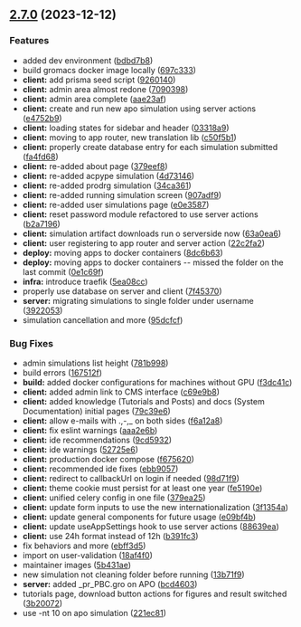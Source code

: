 

## [2.7.0](https://github.com/LABIOQUIM/visualdynamics/compare/v2.6.5...v2.7.0) (2023-12-12)


### Features

* added dev environment ([bdbd7b8](https://github.com/LABIOQUIM/visualdynamics/commit/bdbd7b89164a97ad35703803af6e96cf4aad2cbf))
* build gromacs docker image locally ([697c333](https://github.com/LABIOQUIM/visualdynamics/commit/697c333288e0bf55ceff898bc8dd5ea29e6c4b3b))
* **client:** add prisma seed script ([9260140](https://github.com/LABIOQUIM/visualdynamics/commit/9260140a0864cbbc496dfd941739ced96dcd0a8a))
* **client:** admin area almost redone ([7090398](https://github.com/LABIOQUIM/visualdynamics/commit/7090398fac913b4703216e5676f08ef18add1ddc))
* **client:** admin area complete ([aae23af](https://github.com/LABIOQUIM/visualdynamics/commit/aae23af2eb75381f9c51f796c0e580dfc1c9cfb9))
* **client:** create and run new apo simulation using server actions ([e4752b9](https://github.com/LABIOQUIM/visualdynamics/commit/e4752b9a5a81ca759e67f4b558a574784669302d))
* **client:** loading states for sidebar and header ([03318a9](https://github.com/LABIOQUIM/visualdynamics/commit/03318a907dbd4179f59b9c235ecea27b18050a48))
* **client:** moving to app router, new translation lib ([c50f5b1](https://github.com/LABIOQUIM/visualdynamics/commit/c50f5b16dc9773876648cda584336e2b5f5dd57c))
* **client:** properly create database entry for each simulation submitted ([fa4fd68](https://github.com/LABIOQUIM/visualdynamics/commit/fa4fd68b8f37057352153bf88786c5f4fcda5941))
* **client:** re-added about page ([379eef8](https://github.com/LABIOQUIM/visualdynamics/commit/379eef855ba133a06c58b65a73ea04ed54b0bc2e))
* **client:** re-added acpype simulation ([4d73146](https://github.com/LABIOQUIM/visualdynamics/commit/4d73146738134fc8f0fa3dba1b03332df0546c1d))
* **client:** re-added prodrg simulation ([34ca361](https://github.com/LABIOQUIM/visualdynamics/commit/34ca361ee605de755f8a97dab8f69ee1bb13548d))
* **client:** re-added running simulation screen ([907adf9](https://github.com/LABIOQUIM/visualdynamics/commit/907adf9be5d09cc418f657a6ae841c1f3412c50f))
* **client:** re-added user simulations page ([e0e3587](https://github.com/LABIOQUIM/visualdynamics/commit/e0e35879c6135412ccd483f4f0f8b6e18378b730))
* **client:** reset password module refactored to use server actions ([b2a7196](https://github.com/LABIOQUIM/visualdynamics/commit/b2a719654ff42ad6704302e8577a73e42ef2b812))
* **client:** simulation artifact downloads run o serverside now ([63a0ea6](https://github.com/LABIOQUIM/visualdynamics/commit/63a0ea61752d83cd44eba9e5f3e7c078bb80de76))
* **client:** user registering to app router and server action ([22c2fa2](https://github.com/LABIOQUIM/visualdynamics/commit/22c2fa26bbbb704919c6acc273387cc8db1f260a))
* **deploy:** moving apps to docker containers ([8dc6b63](https://github.com/LABIOQUIM/visualdynamics/commit/8dc6b6372f64195badf0d1605616f0c73783590e))
* **deploy:** moving apps to docker containers -- missed the folder on the last commit ([0e1c69f](https://github.com/LABIOQUIM/visualdynamics/commit/0e1c69ffc1e19b836699c0bbb84d83b548f7b71f))
* **infra:** introduce traefik ([5ea08cc](https://github.com/LABIOQUIM/visualdynamics/commit/5ea08ccbf9d7c5673dddeb29b0de95c8643d7e39))
* properly use database on server and client ([7f45370](https://github.com/LABIOQUIM/visualdynamics/commit/7f45370f57db34c9208d2bf859cc0c54e6cdbc2b))
* **server:** migrating simulations to single folder under username ([3922053](https://github.com/LABIOQUIM/visualdynamics/commit/39220539453c7dcc2b876dab5c45327d96c81fbe))
* simulation cancellation and more ([95dcfcf](https://github.com/LABIOQUIM/visualdynamics/commit/95dcfcfc2a19e52240f36069f759b1acc2e65177))


### Bug Fixes

* admin simulations list height ([781b998](https://github.com/LABIOQUIM/visualdynamics/commit/781b99870a70f15e96881501af5a94285a959a3a))
* build errors ([167512f](https://github.com/LABIOQUIM/visualdynamics/commit/167512f4a3e5a8ac4ac5e104a4a627ed990921be))
* **build:** added docker configurations for machines without GPU ([f3dc41c](https://github.com/LABIOQUIM/visualdynamics/commit/f3dc41c2609618d54fd68e8f2a809663fae61f37))
* **client:** added admin link to CMS interface ([c69e9b8](https://github.com/LABIOQUIM/visualdynamics/commit/c69e9b8759dd8f45384289eadf9a6d9cb280dbf9))
* **client:** added knowledge (Tutorials and Posts) and docs (System Documentation) initial pages ([79c39e6](https://github.com/LABIOQUIM/visualdynamics/commit/79c39e6887515fd259c43b51d8bcddcc8dcd404a))
* **client:** allow e-mails with .,-,_ on both sides ([f6a12a8](https://github.com/LABIOQUIM/visualdynamics/commit/f6a12a8e4bf72ca5b11f2ee9a338e9ef44d62698))
* **client:** fix eslint warnings ([aaa2e6b](https://github.com/LABIOQUIM/visualdynamics/commit/aaa2e6b2f198aacf4af3cdb606150ac88d192cf9))
* **client:** ide recommendations ([9cd5932](https://github.com/LABIOQUIM/visualdynamics/commit/9cd593293a5bb11aac42e953220e2f421b5b4fd4))
* **client:** ide warnings ([52725e6](https://github.com/LABIOQUIM/visualdynamics/commit/52725e62111b654f5f1255dbc7b750374cee577e))
* **client:** production docker compose ([f675620](https://github.com/LABIOQUIM/visualdynamics/commit/f675620c9901bdceb3e8d856ee0d36ca9fdfa424))
* **client:** recommended ide fixes ([ebb9057](https://github.com/LABIOQUIM/visualdynamics/commit/ebb9057589a51405eec9ad19661c6eb962889c03))
* **client:** redirect to callbackUrl on login if needed ([98d71f9](https://github.com/LABIOQUIM/visualdynamics/commit/98d71f9c10023363851d76ce39c1c3498512f5aa))
* **client:** theme cookie must persist for at least one year ([fe5190e](https://github.com/LABIOQUIM/visualdynamics/commit/fe5190e70bbfeb43e8e66edf69d520d0fdf28e67))
* **client:** unified celery config in one file ([379ea25](https://github.com/LABIOQUIM/visualdynamics/commit/379ea254678f54fed70089da8ffdc1124877b37a))
* **client:** update form inputs to use the new internationalization ([3f1354a](https://github.com/LABIOQUIM/visualdynamics/commit/3f1354a3acc2c9376e5e21a5193cf7ccd02950d0))
* **client:** update general components for future usage ([e09bf4b](https://github.com/LABIOQUIM/visualdynamics/commit/e09bf4b71ad1bc92132faa3258530ba8c0a01453))
* **client:** update useAppSettings hook to use server actions ([88639ea](https://github.com/LABIOQUIM/visualdynamics/commit/88639eaa7155abaf648818ec2710188a8656a065))
* **client:** use 24h format instead of 12h ([b391fc3](https://github.com/LABIOQUIM/visualdynamics/commit/b391fc3424f5767bff2b6e3bc4f2fad8436256ef))
* fix behaviors and more ([ebff3d5](https://github.com/LABIOQUIM/visualdynamics/commit/ebff3d50ecfe989b267c5cfbccf4d91191f123d2))
* import on user-validation ([18af4f0](https://github.com/LABIOQUIM/visualdynamics/commit/18af4f0ec00c86326db47e4e65839ae404e62059))
* maintainer images ([5b431ae](https://github.com/LABIOQUIM/visualdynamics/commit/5b431ae49a5a00e7582c054f3ca08ca2ed9827f3))
* new simulation not cleaning folder before running ([13b71f9](https://github.com/LABIOQUIM/visualdynamics/commit/13b71f94678839b5f5e3a8b47976b806d8bf37a3))
* **server:** added _pr_PBC.gro on APO ([bcd4603](https://github.com/LABIOQUIM/visualdynamics/commit/bcd46039d8472f9114ed7746d3f5c33729972bda))
* tutorials page, download button actions for figures and result switched ([3b20072](https://github.com/LABIOQUIM/visualdynamics/commit/3b200724890ce0746ef2e5be049d6fd87348d402))
* use -nt 10 on apo simulation ([221ec81](https://github.com/LABIOQUIM/visualdynamics/commit/221ec8172425728ceee784d366a979f91f7cf68b))
